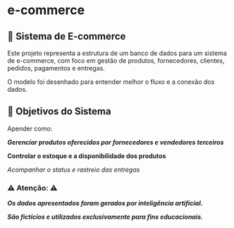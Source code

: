# e-commerce

## 🛒 Sistema de E-commerce
<p>Este projeto representa a estrutura de um banco de dados para um sistema de e-commerce, com foco em gestão de produtos, fornecedores, clientes, pedidos, pagamentos e entregas.</p>
<p>O modelo foi desenhado para entender melhor o fluxo e a conexão dos dados.</p>

## 🎯 Objetivos do Sistema

<p>Apender como:</p>

***Gerenciar produtos oferecidos por fornecedores e vendedores terceiros***

**Controlar o estoque e a disponibilidade dos produtos**

*Acompanhar o status e rastreio das entregas*



### :warning:  Atenção:  :warning:

***Os dados apresentados foram gerados por inteligência artificial.***

***São fictícios e utilizados exclusivamente para fins educacionais.***

